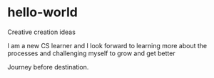 # hello-world
Creative creation ideas


I am a new CS learner and I look forward to learning more about the processes and challenging myself to grow and get better

Journey before destination.
